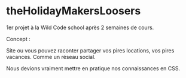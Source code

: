 # theHolidayMakersLoosers

1er projet à la Wild Code school après 2 semaines de cours.

Concept : 

Site ou vous pouvez raconter partager vos pires locations, vos pires vacances. Comme un réseau social.

Nous devions vraiment mettre en pratique nos connaissances en CSS.
